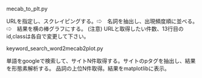 mecab_to_plt.py

URLを指定し、スクレイピングする。⇨　名詞を抽出し、出現頻度順に並べる。⇨　結果を横の棒グラフにする。
(注意)
URLと取得したい件数、13行目のid,classは各自で変更して下さい。

keyword_search_word2mecab2plot.py

単語をgoogleで検索して、サイトN件取得する。サイトのpタグを抽出し、結果を形態素解析する。
	品詞の上位N件取得。結果をmatplotlibに表示。
